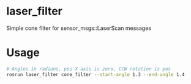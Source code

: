 # laser_filter
Simple cone filter for sensor_msgs::LaserScan messages

# Usage
```bash
# Angles in radians, pos X axis is zero, CCW rotation is pos
rosrun laser_filter cone_filter --start-angle 1.3 --end-angle 1.4
```
